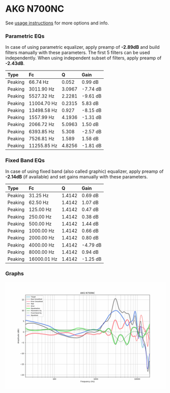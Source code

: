 # AKG N700NC
See [usage instructions](https://github.com/jaakkopasanen/AutoEq#usage) for more options and info.

### Parametric EQs
In case of using parametric equalizer, apply preamp of **-2.89dB** and build filters manually
with these parameters. The first 5 filters can be used independently.
When using independent subset of filters, apply preamp of **-2.43dB**.

| Type    | Fc          |      Q | Gain     |
|:--------|:------------|:-------|:---------|
| Peaking | 66.74 Hz    | 0.052  | 0.99 dB  |
| Peaking | 3011.90 Hz  | 3.0967 | -7.74 dB |
| Peaking | 5527.32 Hz  | 2.2281 | -9.61 dB |
| Peaking | 11004.70 Hz | 0.2315 | 5.83 dB  |
| Peaking | 13498.58 Hz | 0.927  | -8.15 dB |
| Peaking | 1557.99 Hz  | 4.1936 | -1.31 dB |
| Peaking | 2066.72 Hz  | 5.0963 | 1.50 dB  |
| Peaking | 6393.85 Hz  | 5.308  | -2.57 dB |
| Peaking | 7526.81 Hz  | 1.589  | 1.58 dB  |
| Peaking | 11255.85 Hz | 4.8256 | -1.81 dB |

### Fixed Band EQs
In case of using fixed band (also called graphic) equalizer, apply preamp of **-2.14dB**
(if available) and set gains manually with these parameters.

| Type    | Fc          |      Q | Gain     |
|:--------|:------------|:-------|:---------|
| Peaking | 31.25 Hz    | 1.4142 | 0.69 dB  |
| Peaking | 62.50 Hz    | 1.4142 | 1.07 dB  |
| Peaking | 125.00 Hz   | 1.4142 | 0.47 dB  |
| Peaking | 250.00 Hz   | 1.4142 | 0.38 dB  |
| Peaking | 500.00 Hz   | 1.4142 | 1.44 dB  |
| Peaking | 1000.00 Hz  | 1.4142 | 0.66 dB  |
| Peaking | 2000.00 Hz  | 1.4142 | 0.80 dB  |
| Peaking | 4000.00 Hz  | 1.4142 | -4.79 dB |
| Peaking | 8000.00 Hz  | 1.4142 | 0.94 dB  |
| Peaking | 16000.01 Hz | 1.4142 | -1.25 dB |

### Graphs
![](./AKG%20N700NC.png)